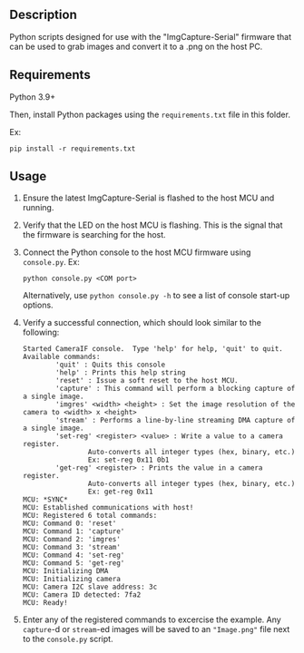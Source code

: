 ## Description

Python scripts designed for use with the "ImgCapture-Serial" firmware that can be used to grab images and convert it to a .png on the host PC.

## Requirements

Python 3.9+

Then, install Python packages using the `requirements.txt` file in this folder.

Ex:

```shell
pip install -r requirements.txt
```

## Usage

1. Ensure the latest ImgCapture-Serial is flashed to the host MCU and running.

2. Verify that the LED on the host MCU is flashing.  This is the signal that the firmware is searching for the host.

3. Connect the Python console to the host MCU firmware using `console.py`.  Ex:

    ```shell
    python console.py <COM port>
    ```

    Alternatively, use `python console.py -h` to see a list of console start-up options.

4. Verify a successful connection, which should look similar to the following:

    ```shell
    Started CameraIF console.  Type 'help' for help, 'quit' to quit.
    Available commands:
            'quit' : Quits this console
            'help' : Prints this help string
            'reset' : Issue a soft reset to the host MCU.
            'capture' : This command will perform a blocking capture of a single image.
            'imgres' <width> <height> : Set the image resolution of the camera to <width> x <height>
            'stream' : Performs a line-by-line streaming DMA capture of a single image.
            'set-reg' <register> <value> : Write a value to a camera register.
                    Auto-converts all integer types (hex, binary, etc.)
                    Ex: set-reg 0x11 0b1
            'get-reg' <register> : Prints the value in a camera register.
                    Auto-converts all integer types (hex, binary, etc.)
                    Ex: get-reg 0x11
    MCU: *SYNC*
    MCU: Established communications with host!
    MCU: Registered 6 total commands:
    MCU: Command 0: 'reset'
    MCU: Command 1: 'capture'        
    MCU: Command 2: 'imgres'
    MCU: Command 3: 'stream'
    MCU: Command 4: 'set-reg'        
    MCU: Command 5: 'get-reg'        
    MCU: Initializing DMA
    MCU: Initializing camera
    MCU: Camera I2C slave address: 3c
    MCU: Camera ID detected: 7fa2
    MCU: Ready!
    ```

5. Enter any of the registered commands to excercise the example.  Any `capture`-d or `stream`-ed images will be saved to an `"Image.png"` file next to the `console.py` script.


